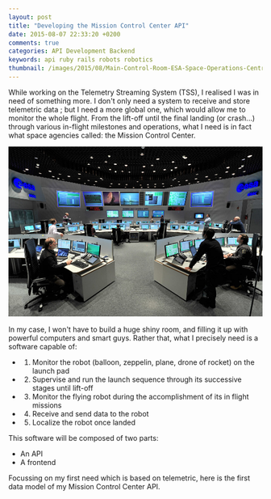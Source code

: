 ```yaml
---
layout: post
title: "Developing the Mission Control Center API"
date: 2015-08-07 22:33:20 +0200
comments: true
categories: API Development Backend
keywords: api ruby rails robots robotics
thumbnail: /images/2015/08/Main-Control-Room-ESA-Space-Operations-Centre.jpg
---
```


While working on the Telemetry Streaming System (TSS), I realised I was in need of something more. I don't only need a system to receive and store telemetric data ; but I need a more global one, which would allow me to monitor the whole flight.
From the lift-off until the final landing (or crash...) through various in-flight milestones and operations, what I need is in fact what space agencies called: the Mission Control Center.

<!-- more -->

<p class="image center">
  <img src="/images/2015/08/Main-Control-Room-ESA-Space-Operations-Centre.jpg">
</p>

In my case, I won't have to build a huge shiny room, and filling it up with powerful computers and smart guys.
Rather that, what I precisely need is a software capable of:

- 1. Monitor the robot (balloon, zeppelin, plane, drone of rocket) on the launch pad
- 2. Supervise and run the launch sequence through its successive stages until lift-off
- 3. Monitor the flying robot during the accomplishment of its in flight missions
- 4. Receive and send data to the robot
- 5. Localize the robot once landed

This software will be composed of two parts:

- An API
- A frontend

Focussing on my first need which is based on telemetric, here is the first data model of my Mission Control Center API.